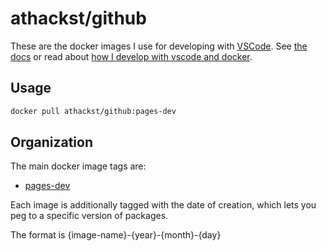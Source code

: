 # athackst/github

These are the docker images I use for developing with [VSCode](https://code.visualstudio.com/).
See [the docs](https://athackst.github.io/dockerfiles) or read about  [how I develop with vscode and docker](https://www.allisonthackston.com/articles/docker_development.html).

## Usage

```bash
docker pull athackst/github:pages-dev
```

## Organization

The main docker image tags are:

* [pages-dev](https://github.com/athackst/dockerfiles/blob/main/github/pages.Dockerfile)

Each image is additionally tagged with the date of creation, which lets you peg to a specific version of packages.

The format is {image-name}-{year}-{month}-{day}
